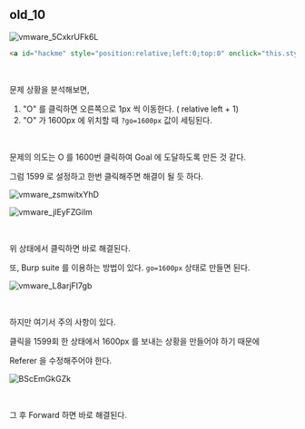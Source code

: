 ## old_10

![vmware_5CxkrUFk6L](https://user-images.githubusercontent.com/79683414/145141714-b03abf3c-09f8-4566-ba32-7fe468f6e89b.png)

```html
<a id="hackme" style="position:relative;left:0;top:0" onclick="this.style.left=parseInt(this.style.left,10)+1+'px';if(this.style.left=='1600px')this.href='?go='+this.style.left" onmouseover="this.innerHTML='yOu'" onmouseout="this.innerHTML='O'">O</a>
```

<br>

문제 상황을 분석해보면,

1. "O" 를 클릭하면 오른쪽으로 1px 씩 이동한다. ( relative left + 1)
2. "O" 가 1600px 에 위치할 때 `?go=1600px` 값이 세팅된다.

<br>

문제의 의도는 O 를 1600번 클릭하여 Goal 에 도달하도록 만든 것 같다.

그럼 1599 로 설정하고 한번 클릭해주면 해결이 될 듯 하다.

![vmware_zsmwitxYhD](https://user-images.githubusercontent.com/79683414/145144756-a92b2507-3fe6-4660-98ca-1de58b6c64b2.png)

![vmware_jlEyFZGiIm](https://user-images.githubusercontent.com/79683414/145144825-98a90d7f-b367-4b7d-a9a4-26209434fdfd.png)

<br>

위 상태에서 클릭하면 바로 해결된다.

또, Burp suite 를 이용하는 방법이 있다. ` go=1600px ` 상태로 만들면 된다.

![vmware_L8arjFI7gb](https://user-images.githubusercontent.com/79683414/145145222-7b6cae3d-9529-4b70-85e1-11e662f78c32.png)

<br>

하지만 여기서 주의 사항이 있다.

클릭을 1599회 한 상태에서 1600px 를 보내는 상황을 만들어야 하기 때문에

Referer 을 수정해주어야 한다.

![BScEmGkGZk](https://user-images.githubusercontent.com/79683414/145145494-e89346cd-7924-47c4-8029-8ccacaeffe16.png)

<br>

그 후 Forward 하면 바로 해결된다.